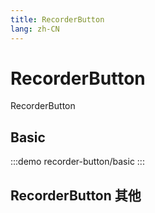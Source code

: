 ```yaml
---
title: RecorderButton
lang: zh-CN
---
```


# RecorderButton

RecorderButton

## Basic

:::demo
recorder-button/basic
:::

## RecorderButton 其他
